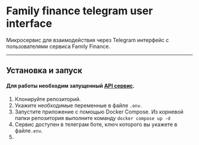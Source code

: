# Family finance telegram user interface

Микросервис для взаимодействия через Telegram интерфейс с пользователями сервиса Family Finance.
***

## Установка и запуск
#### Для работы необходим запущенный [API сервис](https://github.com/ivanov-dv/family_finances_2).
1. Клонируйте репозиторий.
2. Укажите необходимые переменные в файле `.env`.
3. Запустите приложение с помощью Docker Compose. 
Из корневой папки репозитория выполните команду `docker compose up -d`
4. Сервис доступен в телеграм боте, ключ которого вы укажете в файле`.env`.
5. 